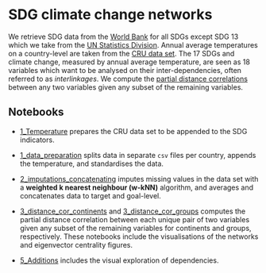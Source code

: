 # SDG climate change networks

We retrieve SDG data from the [World Bank](http://datatopics.worldbank.org/sdgs/) for all SDGs except SDG 13 which we take from the [UN Statistics Division](https://unstats.un.org/sdgs/indicators/database/). Annual average temperatures on a country-level are taken from the [CRU data set](https://crudata.uea.ac.uk/cru/data/hrg/cru_ts_4.04/crucy.2004161557.v4.04/countries/tmp/). The 17 SDGs and climate change, measured by annual average temperature, are seen as 18 variables which want to be analysed on their inter-dependencies, often referred to as *interlinkages*.
We compute the [partial distance correlations](https://projecteuclid.org/euclid.aos/1201012979) between any two variables given any subset of the remaining variables.


## Notebooks

- [1_Temperature](https://github.com/felix-laumann/SDG-dataset/blob/master/1_Temperature.ipynb) prepares the CRU data set to be appended to the SDG indicators. 

- [1_data_preparation](https://github.com/felix-laumann/SDG-dataset/blob/master/1_data_preparation.ipynb) splits data in separate `csv` files per country, appends the temperature, and standardises the data. 

- [2_imputations_concatenating](https://github.com/felix-laumann/SDG-dataset/blob/master/2_imputations_concatenating.ipynb) imputes missing values in the data set with a **weighted k nearest neighbour (w-kNN)** algorithm, and averages and concatenates data to target and goal-level.

- [3_distance_cor_continents](https://github.com/felix-laumann/SDG-dataset/blob/master/3_distance_cor_continents.ipynb) and [3_distance_cor_groups](https://github.com/felix-laumann/SDG-dataset/blob/master/3_distance_cor_groups.ipynb) computes the partial distance correlation between each unique pair of two variables given any subset of the remaining variables for continents and groups, respectively. These notebooks include the visualisations of the networks and eigenvector centrality figures.

- [5_Additions](https://github.com/felix-laumann/SDG-networks/blob/master/5_Additions.ipynb) includes the visual exploration of dependencies.
